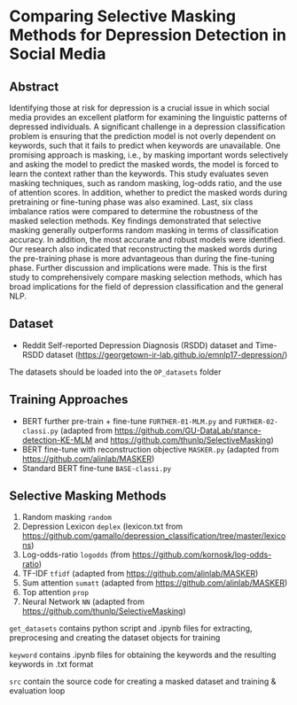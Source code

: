 # Comparing Selective Masking Methods for Depression Detection in Social Media

## Abstract
Identifying those at risk for depression is a crucial issue in which social media provides an excellent platform for examining the linguistic patterns of depressed individuals. A significant challenge in a depression classification problem is ensuring that the prediction model is not overly dependent on keywords, such that it fails to predict when keywords are unavailable. One promising approach is masking, i.e., by masking important words selectively and asking the model to predict the masked words, the model is forced to learn the context rather than the keywords. This study evaluates seven masking techniques, such as random masking, log-odds ratio, and the use of attention scores. In addition, whether to predict the masked words during pretraining or fine-tuning phase was also examined. Last, six class imbalance ratios were compared to determine the robustness of the masked selection methods. Key findings demonstrated that selective masking generally outperforms random masking in terms of classification accuracy.  In addition, the most accurate and robust models were identified. Our research also indicated that reconstructing the masked words during the pre-training phase is more advantageous than during the fine-tuning phase. Further discussion and implications were made.  This is the first study to comprehensively compare masking selection methods, which has broad implications for the field of depression classification and the general NLP.

## Dataset
- Reddit Self-reported Depression Diagnosis (RSDD) dataset and Time-RSDD dataset (https://georgetown-ir-lab.github.io/emnlp17-depression/)

The datasets should be loaded into the <code>OP_datasets</code> folder

## Training Approaches
- BERT further pre-train + fine-tune <code>FURTHER-01-MLM.py</code> and <code>FURTHER-02-classi.py</code> (adapted from https://github.com/GU-DataLab/stance-detection-KE-MLM and https://github.com/thunlp/SelectiveMasking)
- BERT fine-tune with reconstruction objective <code>MASKER.py</code> (adapted from https://github.com/alinlab/MASKER)
- Standard BERT fine-tune <code>BASE-classi.py</code>

## Selective Masking Methods
1. Random masking <code>random</code>
2. Depression Lexicon <code>deplex</code> (lexicon.txt from https://github.com/gamallo/depression_classification/tree/master/lexicons)
3. Log-odds-ratio <code>logodds</code> (from https://github.com/kornosk/log-odds-ratio)
4. TF-IDF <code>tfidf</code> (adapted from https://github.com/alinlab/MASKER)
5. Sum attention <code>sumatt</code> (adapted from https://github.com/alinlab/MASKER)
6. Top attention <code>prop</code>
7. Neural Network <code>NN</code> (adapted from https://github.com/thunlp/SelectiveMasking)

<code>get_datasets</code> contains python script and .ipynb files for extracting, preprocesing and creating the dataset objects for training

<code>keyword</code> contains .ipynb files for obtaining the keywords and the resulting keywords in .txt format

<code>src</code> contain the source code for creating a masked dataset and training & evaluation loop





